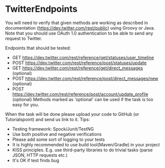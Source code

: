 # TwitterEndpoints
You will need to verify that given methods are working as described in documentation (https://dev.twitter.com/rest/public) using Groovy or Java. Note that you should use OAuth 1.0 authentication to be able to send any request to Twitter.

Endpoints that should be tested:
- GET https://dev.twitter.com/rest/reference/get/statuses/user_timeline
- POST https://dev.twitter.com/rest/reference/post/statuses/update
- GET https://dev.twitter.com/rest/reference/get/direct_messages (optional)
- POST https://dev.twitter.com/rest/reference/post/direct_messages/new (optional)
- POST https://dev.twitter.com/rest/reference/post/account/update_profile (optional)
Methods marked as 'optional' can be used if the task is too easy for you.

When the task will be done please upload your code to GitHub (or Tutorialspoint) and send us link to it.
Tips:
- Testing framework: Spock/Junit/TestNG
- Use both positive and negative verifications
- Please add some sort of logging to your tests
- It is highly recommended to use build tool(Maven/Gradle) in your project
- KISS principles. E.g. use third-party libraries to do trivial tasks (parse JSON, HTTP requests etc.)
- It's OK if test finds bug
